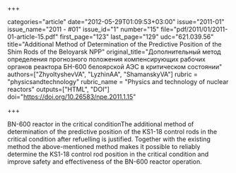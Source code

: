 +++

categories="article"
date="2012-05-29T01:09:53+03:00"
issue="2011-01"
issue_name="2011 - #01"
issue_id="1"
number="15"
file="pdf/2011/01/2011-01-article-15.pdf"
first_page="123"
last_page="129"
udc="621.039.56"
title="Additional Method of Determination of the Predictive Position of the Shim Rods of the Beloyarsk NPP"
original_title="Дополнительный метод определения прогнозного положения компенсирующих рабочих органов реактора БН-600 белоярской АЭС в критическом состоянии"
authors=["ZhyoltyshevVA", "LyzhinAA", "ShamanskyVA"]
rubric = "physicsandtechnology"
rubric_name = "Physics and technology of nuclear reactors"
outputs=["HTML", "DOI"]
doi="https://doi.org/10.26583/npe.2011.1.15"

+++

BN-600 reactor in the critical conditionThe additional method of determination of the predictive position of the KS1-18 control rods in the critical condition after refuelling is justified. Together with the existing method the above-mentioned method makes it possible to reliably determine the KS1-18 control rod position in the critical condition and improve safety and effectiveness of the BN-600 reactor operation.